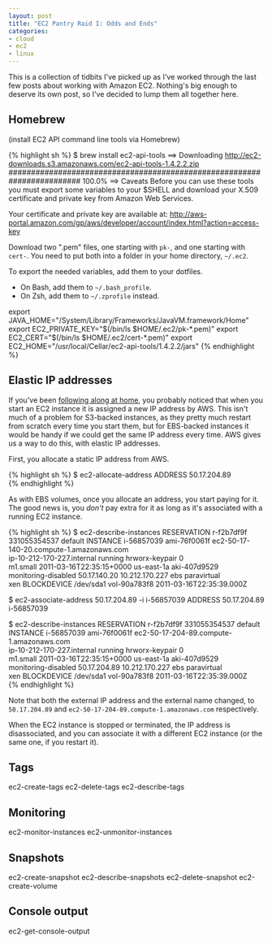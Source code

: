 ```yaml
---
layout: post
title: "EC2 Pantry Raid I: Odds and Ends"
categories:
- cloud
- ec2
- linux
---
```

This is a collection of tidbits I've picked up as I've worked through the last few posts
about working with Amazon EC2. Nothing's big enough to deserve its own post, so I've
decided to lump them all together here.

## Homebrew

(install EC2 API command line tools via Homebrew)

{% highlight sh %}
  $ brew install ec2-api-tools
  ==> Downloading http://ec2-downloads.s3.amazonaws.com/ec2-api-tools-1.4.2.2.zip
  ######################################################################## 100.0%
  ==> Caveats
  Before you can use these tools you must export some variables to your $SHELL
  and download your X.509 certificate and private key from Amazon Web Services.

  Your certificate and private key are available at:
  http://aws-portal.amazon.com/gp/aws/developer/account/index.html?action=access-key

  Download two ".pem" files, one starting with `pk-`, and one starting with `cert-`.
  You need to put both into a folder in your home directory, `~/.ec2`.

  To export the needed variables, add them to your dotfiles.
   * On Bash, add them to `~/.bash_profile`.
   * On Zsh, add them to `~/.zprofile` instead.

  export JAVA_HOME="/System/Library/Frameworks/JavaVM.framework/Home"
  export EC2_PRIVATE_KEY="$(/bin/ls $HOME/.ec2/pk-*.pem)"
  export EC2_CERT="$(/bin/ls $HOME/.ec2/cert-*.pem)"
  export EC2_HOME="/usr/local/Cellar/ec2-api-tools/1.4.2.2/jars"
{% endhighlight %}

## Elastic IP addresses

If you've been [following along at home](/2011/03/17/ec2-ebs-instance.html), you probably
noticed that when you start an EC2 instance it is assigned a new IP address by AWS.
This isn't much of a problem for S3-backed instances, as they pretty much restart from scratch
every time you start them, but for EBS-backed instances it would be handy if we could get the
same IP address every time. AWS gives us a way to do this, with elastic IP addresses.

First, you allocate a static IP address from AWS.

{% highlight sh %}
  $ ec2-allocate-address
  ADDRESS	50.17.204.89	
{% endhighlight %}

As with EBS volumes, once you allocate an address, you start paying for it. The good news is,
you *don't* pay extra for it as long as it's associated with a running EC2 instance.

{% highlight sh %}
  $ ec2-describe-instances
  RESERVATION   r-f2b7df9f      331055354537    default
  INSTANCE      i-56857039      ami-76f0061f    ec2-50-17-140-20.compute-1.amazonaws.com  \
                ip-10-212-170-227.internal      running hrworx-keypair                  0 \
                m1.small  2011-03-16T22:35:15+0000  us-east-1a  aki-407d9529              \
                monitoring-disabled     50.17.140.20    10.212.170.227  ebs   paravirtual \
                xen	
  BLOCKDEVICE   /dev/sda1       vol-90a783f8    2011-03-16T22:35:39.000Z
  
  $ ec2-associate-address 50.17.204.89 -i i-56857039
  ADDRESS	50.17.204.89	i-56857039

  $ ec2-describe-instances
  RESERVATION   r-f2b7df9f      331055354537    default
  INSTANCE      i-56857039      ami-76f0061f    ec2-50-17-204-89.compute-1.amazonaws.com  \
                ip-10-212-170-227.internal      running hrworx-keypair                  0 \
                m1.small  2011-03-16T22:35:15+0000  us-east-1a  aki-407d9529              \
                monitoring-disabled     50.17.204.89    10.212.170.227  ebs   paravirtual \
                xen	
  BLOCKDEVICE	/dev/sda1	vol-90a783f8	2011-03-16T22:35:39.000Z	
{% endhighlight %}

Note that both the external IP address and the external name changed, to
`50.17.204.89` and `ec2-50-17-204-89.compute-1.amazonaws.com` respectively.

When the EC2 instance is stopped or terminated, the IP address is disassociated,
and you can associate it with a different EC2 instance (or the same one, if you restart it).

## Tags

ec2-create-tags
ec2-delete-tags
ec2-describe-tags

## Monitoring

ec2-monitor-instances
ec2-unmonitor-instances

## Snapshots

ec2-create-snapshot
ec2-describe-snapshots
ec2-delete-snapshot
ec2-create-volume

## Console output

ec2-get-console-output
